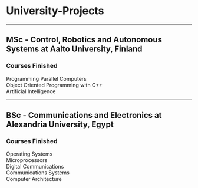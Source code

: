 # University-Projects
---
## MSc - Control, Robotics and Autonomous Systems at Aalto University, Finland

### Courses Finished

Programming Parallel Computers  
Object Oriented Programming with C++  
Artificial Intelligence  

---
## BSc - Communications and Electronics at Alexandria University, Egypt

### Courses Finished

Operating Systems  
Microprocessors  
Digital Communications  
Communications Systems  
Computer Architecture  
